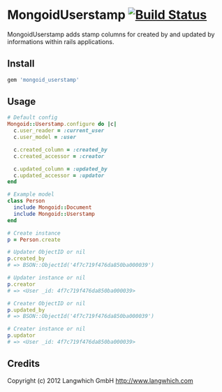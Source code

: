 # MongoidUserstamp [![Build Status](https://secure.travis-ci.org/Langwhich/mongoid_userstamp.png)](https://secure.travis-ci.org/Langwhich/mongoid_userstamp)

MongoidUserstamp adds stamp columns for created by and updated by
informations within rails applications.

## Install

 ```ruby
 gem 'mongoid_userstamp'
 ```

## Usage

 ```ruby
 # Default config
 Mongoid::Userstamp.configure do |c|
   c.user_reader = :current_user
   c.user_model = :user

   c.created_column = :created_by
   c.created_accessor = :creator

   c.updated_column = :updated_by
   c.updated_accessor = :updator
 end

 # Example model
 class Person
   include Mongoid::Document
   include Mongoid::Userstamp
 end
 
 # Create instance
 p = Person.create

 # Updater ObjectID or nil
 p.created_by
 # => BSON::ObjectId('4f7c719f476da850ba000039')

 # Updater instance or nil
 p.creator
 # => <User _id: 4f7c719f476da850ba000039>

 # Creater ObjectID or nil
 p.updated_by
 # => BSON::ObjectId('4f7c719f476da850ba000039')

 # Creater instance or nil
 p.updator
 # => <User _id: 4f7c719f476da850ba000039>
 ```

## Credits

Copyright (c) 2012 Langwhich GmbH <http://www.langwhich.com>
